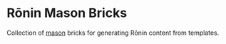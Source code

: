 # Rōnin Mason Bricks

Collection of [mason](https://pub.dev/packages/mason_cli) bricks for generating Rōnin content from templates.
